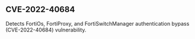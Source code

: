 ## CVE-2022-40684

Detects FortiOs, FortiProxy, and FortiSwitchManager authentication bypass (CVE-2022-40684) vulnerability.
